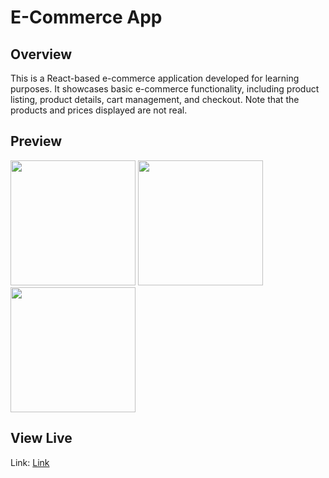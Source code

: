 # E-Commerce App

## Overview

This is a React-based e-commerce application developed for learning purposes. It showcases basic e-commerce functionality, including product listing, product details, cart management, and checkout. Note that the products and prices displayed are not real.

## Preview

<img src="public/preview/home.avif" width="200"> <img src="public/preview/product.avif" width="200"> <img src="public/preview/cart.avif" width="200">

## View Live

Link: [Link](https://ecomdevstore.netlify.app/)